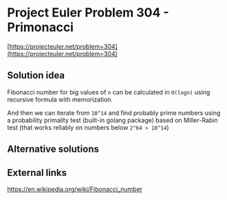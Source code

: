 # Project Euler Problem 304 - Primonacci

[https://projecteuler.net/problem=304](https://projecteuler.net/problem=304)

## Solution idea

Fibonacci number for big values of `n` can be calculated in `O(logn)` using recursive formula with memorization.

And then we can iterate from `10^14` and find probably prime numbers using a probability primality test (built-in golang package) based on Miller-Rabin test (that works reliably on numbers below `2^64 > 10^14`)

## Alternative solutions

## External links

https://en.wikipedia.org/wiki/Fibonacci_number